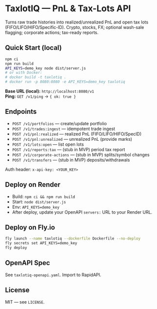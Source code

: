 # TaxlotIQ — PnL & Tax-Lots API

Turns raw trade histories into realized/unrealized PnL and open tax lots (FIFO/LIFO/HIFO/Specific-ID).
Crypto, stocks, FX; optional wash-sale flagging; corporate actions; tax-ready reports.

## Quick Start (local)
```bash
npm ci
npm run build
API_KEYS=demo_key node dist/server.js
# or with Docker:
# docker build -t taxlotiq .
# docker run -p 8080:8080 -e API_KEYS=demo_key taxlotiq
```

**Base URL (local):** `http://localhost:8080/v1`  
**Ping:** `GET /v1/ping` → `{ ok: true }`

## Endpoints
- `POST /v1/portfolios` — create/update portfolio
- `POST /v1/trades:ingest` — idempotent trade ingest
- `POST /v1/pnl:realized` — realized PnL (FIFO/LIFO/HIFO/SpecID)
- `POST /v1/pnl:unrealized` — unrealized PnL (provide marks)
- `POST /v1/lots:open` — list open lots
- `POST /v1/reports:tax` — (stub in MVP) period tax report
- `POST /v1/corporate-actions` — (stub in MVP) splits/symbol changes
- `POST /v1/transfers` — (stub in MVP) deposits/withdrawals

Auth header: `x-api-key: <YOUR_KEY>`

## Deploy on Render
- Build: `npm ci && npm run build`
- Start: `node dist/server.js`
- Env: `API_KEYS=demo_key`
- After deploy, update your OpenAPI `servers:` URL to your Render URL.

## Deploy on Fly.io
```bash
fly launch --name taxlotiq --dockerfile Dockerfile --no-deploy
fly secrets set API_KEYS=demo_key
fly deploy
```

## OpenAPI Spec
See `taxlotiq-openapi.yaml`. Import to RapidAPI.

## License
MIT — see `LICENSE`.
